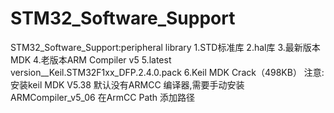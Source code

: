 # STM32_Software_Support
STM32_Software_Support:peripheral library
1.STD标准库 2.hal库 3.最新版本MDK 4.老版本ARM Compiler v5 5.latest version__Keil.STM32F1xx_DFP.2.4.0.pack
6.Keil MDK Crack（498KB）
注意:安装keil MDK V5.38 默认没有ARMCC 编译器,需要手动安装ARMCompiler_v5_06 在ArmCC Path 添加路径
